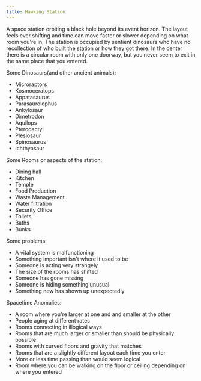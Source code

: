 ```yaml
---
title: Hawking Station
---
```

A space station orbiting a black hole beyond its event horizon. The layout feels ever shifting and time can move faster or slower depending on what room you're in. The station is occupied by sentient dinosaurs who have no recollection of who built the station or how they got there. In the center there is a circular room with only one doorway, but you never seem to exit in the same place that you entered.

Some Dinosaurs(and other ancient animals):

- Microraptors
- Kosmoceratops
- Appatasaurus
- Parasaurolophus
- Ankylosaur
- Dimetrodon
- Aquilops
- Pterodactyl
- Plesiosaur
- Spinosaurus
- Ichthyosaur

Some Rooms or aspects of the station:

- Dining hall
- Kitchen
- Temple
- Food Production
- Waste Management
- Water filtration
- Security Office
- Toilets
- Baths
- Bunks

Some problems:

- A vital system is malfunctioning
- Something important isn't where it used to be
- Someone is acting very strangely
- The size of the rooms has shifted
- Someone has gone missing
- Someone is hiding something unusual
- Something new has shown up unexpectedly

Spacetime Anomalies:

- A room where you're larger at one and and smaller at the other
- People aging at different rates
- Rooms connecting in illogical ways
- Rooms that are much larger or smaller than should be physically possible
- Rooms with curved floors and gravity that matches
- Rooms that are a slightly different layout each time you enter
- More or less time passing than would seem logical
- Room where you can be walking on the floor or ceiling depending on where you entered 